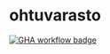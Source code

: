 # ohtuvarasto
[![GHA workflow badge](https://github.com/BorisBanchev/ohtuvarasto/workflows/CI/badge.svg)](https://github.com/BorisBanchev/ohtuvarasto/actions)

